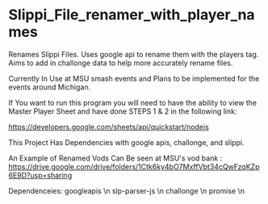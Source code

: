 # Slippi_File_renamer_with_player_names
Renames Slippi Files. Uses google api to rename them with the players tag.  Aims to add in challonge data to help more accurately rename files.

Currently In Use at MSU smash events and Plans to be implemented for the events around Michigan.

If You want to run this program you will need to have the ability to view the Master Player Sheet and have done STEPS 1 & 2 in the following link:

https://developers.google.com/sheets/api/quickstart/nodejs

This Project Has Dependencies with google apis, challonge, and slippi.

An Example of Renamed Vods Can Be seen at MSU's vod bank : https://drive.google.com/drive/folders/1Ctk6ky4bO7MxffVbt34cQwFzqKZp6E9D?usp=sharing

Dependenceies:
googleapis \n
slp-parser-js \n 
challonge \n
promise \n
